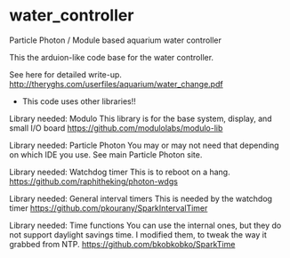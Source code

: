 # water_controller
Particle Photon / Module based aquarium water controller

This the arduion-like code base for the water controller.

See here for detailed write-up.
http://theryghs.com/userfiles/aquarium/water_change.pdf

* This code uses other libraries!!

Library needed: Modulo
This library is for the base system, display, and small I/O board
https://github.com/modulolabs/modulo-lib

Library needed: Particle Photon
You may or may not need that depending on which IDE you use.
See main Particle Photon site.

Library needed: Watchdog timer
This is to reboot on a hang.
https://github.com/raphitheking/photon-wdgs

Library needed: General interval timers
This is needed by the watchdog timer
https://github.com/pkourany/SparkIntervalTimer

Library needed: Time functions
You can use the internal ones, but they do not support daylight savings time.
I modified them, to tweak the way it grabbed from NTP.
https://github.com/bkobkobko/SparkTime





